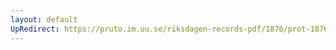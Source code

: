 ```yaml
---
layout: default
UpRedirect: https://pruto.im.uu.se/riksdagen-records-pdf/1876/prot-1876--fk--008/prot-1876--fk--008_011.pdf
---
```

